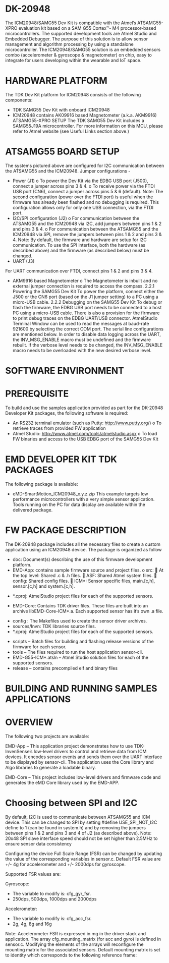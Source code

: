 # DK-20948
The ICM20948/SAMG55 Dev Kit is compatible with the Atmel’s ATSAMG55-XPRO evaluation kit based on a SAM G55 Cortex™- M4 processor-based microcontrollers. The supported development tools are Atmel Studio and Embedded Debugger. The purpose of this solution is to allow sensor management and algorithm processing by using a standalone microcontroller. The ICM20948/SAMG55 solution is an embedded sensors combo (accelerometer &amp; gyroscope &amp; magnetometer) on chip, easy to integrate for users developing within the wearable and IoT space. 

# HARDWARE PLATFORM
The TDK Dev Kit platform for ICM20948 consists of the following components:
- TDK SAMG55 Dev Kit with onboard ICM20948
- ICM20948 contains AK09916 based Magnetometer (a.k.a. AKM9916)
ATSAMG55-XPRO SETUP
The TDK SAMG55 Dev Kit includes a SAMG55J19A microcontroller. For more information on this MCU, please refer to Atmel
website (see Useful Links section above.)

# ATSAMG55 BOARD SETUP
The systems pictured above are configured for I2C communication between the ATSAMG55 and the ICM20948.
Jumper configurations -
- Power (J1)
o To power the Dev Kit via the EDBG USB port (J500), connect a jumper across pins 3 & 4.
o To receive power via the FTDI USB port (CN6), connect a jumper across pins 5 & 6 (default).
Note: The second configuration (power over the FTDI port) is useful when the firmware has already been flashed and no
debugging is required. This configuration allows only for only one USB connection, via the FTDI port.
- I2C/SPI configuration (J2)
o For communication between the ATSAMG55 and the ICM20948 via I2C, add jumpers between pins 1 & 2 and
pins 3 & 4.
o For communication between the ATSAMG55 and the ICM20948 via SPI, remove the jumpers between pins 1 &
2 and pins 3 & 4.
Note: By default, the firmware and hardware are setup for I2C communication. To use the SPI interface, both the
hardware (as described above) and the firmware (as described below) must be changed.
- UART (J3)

For UART communication over FTDI, connect pins 1 & 2 and pins 3 & 4.
- AKM9916 based Magnetometer
o The Magnetometer is inbuilt and no external jumper connection is required to access the compass.
2.2.1 Powering the SAMG55 Dev Kit
To power the platform, connect either the J500 or the CN6 port (based on the J1 jumper setting) to a PC using a micro-USB
cable.
2.2.2 Debugging on the SAMG55 Dev Kit
To debug or flash the firmware, the EDBG USB port needs to be connected to a host PC using a micro-USB cable. There is also a
provision for the firmware to print debug traces on the EDBG UART/USB connector. AtmelStudio Terminal Window can be used
to read the messages at baud-rate 921600 by selecting the correct COM port. The serial line configurations are mentioned
below. In order to disable data logging across the UART, the INV_MSG_ENABLE macro must be undefined and the firmware
rebuilt. If the verbose level needs to be changed, the INV_MSG_ENABLE macro needs to be overloaded with the new desired
verbose level.

# SOFTWARE ENVIRONMENT
# PREREQUISITE
To build and use the samples application provided as part for the DK-20948 Developer Kit packages, the following software is
required:
- An RS232 terminal emulator (such as Putty: http://www.putty.org/)
o To retrieve traces from provided FW application
- Atmel Studio: http://www.atmel.com/tools/atmelstudio.aspx
o To load FW binaries and access to the USB EDBG port of the SAMG55 Dev Kit


# EMD DEVELOPER KIT TDK PACKAGES
The following package is available:
- eMD-SmartMotion_ICM20948_x.y.z.zip
This example targets low performance microcontrollers with a very simple sensor application.
Tools running on the PC for data display are available within the delivered package.

# FW PACKAGE DESCRIPTION
The DK-20948 package includes all the necessary files to create a custom application using an ICM20948 device.
The package is organized as follow
- doc: Document(s) describing the use of this firmware development platform.
- EMD-App: contains sample firmware source and project files.
o src:
 At the top level: Shared .c & .h files.
 ASF: Shared Atmel system files.
 config: Shared config files.
 ICM*: Sensor specific files, main.[c,h], sensor.[c,h] and system.[c,h].
* *.cproj: AtmelStudio project files for each of the supported sensors.
- EMD-Core: Contains TDK driver files. These files are built into an archive libEMD-Core-ICM*.a. Each supported sensor
has it’s own .a file.
* config : The Makefiles used to create the sensor driver archives.
* sources/Invn: TDK libraries source files.
* *.cproj: AtmelStudio project files for each of the supported sensors.
- scripts – Batch files for building and flashing release versions of the firmware for each sensor.
- tools – The files required to run the host application sensor-cli.
- EMD-G55-ICM*.atsln – Atmel Studio solution files for each of the supported sensors.
- release – contains precompiled elf and binary files


# BUILDING AND RUNNING SAMPLES APPLICATIONS
# OVERVIEW
The following two projects are available:

 EMD-App – This application project demonstrates how to use TDK-InvenSense’s low-level drivers to control and retrieve
data from ICM devices. It encodes sensor events and sends them over the UART interface to be displayed by sensor-cli. The
application uses the Core library and Algo libraries to generate a loadable binary.

 EMD-Core – This project includes low-level drivers and firmware code and generates the eMD Core library used by the
EMD-APP.

# Choosing between SPI and I2C
By default, I2C is used to communicate between ATSAMG55 and ICM device. This can be changed to SPI by setting #define
USE_SPI_NOT_I2C define to 1 (can be found in system.h) and by removing the jumpers between pins 1 & 2 and pins 3 and 4 of
J2 (as described above).
Note: 20x48 SPI slave interface speed should not be set higher than 2.5MHz to ensure sensor data consistency

Configuring the device
Full Scale Range (FSR) can be changed by updating the value of the corresponding variables in sensor.c.
Default FSR value are +/- 4g for accelerometer and +/- 2000dps for gyroscope.

Supported FSR values are:

Gyroscope:

* The variable to modify is: cfg_gyr_fsr.
* 250dps, 500dps, 1000dps and 2000dps

 Accelerometer:
* The variable to modify is: cfg_acc_fsr.
* 2g, 4g, 8g and 16g

Note: Accelerometer FSR is expressed in mg in the driver stack and application.
The array cfg_mounting_matrix (for acc and gyro) is defined in sensor.c. Modifying the elements of the arrays will reconfigure
the mounting matrix for the associated sensors.
Default mounting matrix is set to identity which corresponds to the following reference frame:
